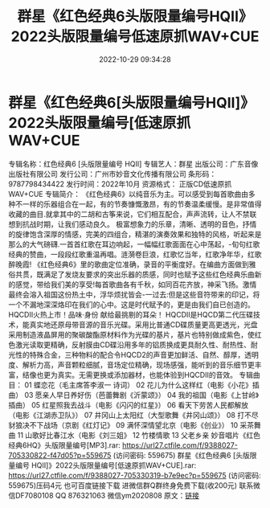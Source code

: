 ﻿---
title: 群星《红色经典6头版限量编号HQII》2022头版限量编号低速原抓WAV+CUE
date: 2022-10-29 09:34:28
categories: 新碟专辑、稀有等精品
tags: 华语中文
---
# 群星《红色经典6[头版限量编号HQII]》2022头版限量编号[低速原抓WAV+CUE

专辑名称：红色经典6 [头版限量编号 HQII]
专辑艺人：群星
出版公司：广东音像出版社有限公司
发行公司：广州市妙音文化传播有限公司
条形码：9787798434422
发行时间：2022年10月
资源格式： 正版CD低速原抓WAV+CUE
专辑简介：
《红色经典6》以纯音乐为主。可以感受到每首歌曲由多种不一样的乐器组合在一起，有的节奏慷慨激昂，有的节奏温柔缓慢。是非常值得收藏的曲目.就拿其中的二胡和古筝来说，它们相互配合，声声流转，让人不禁联想到抗战时期，让我们感动良久。
极富想象力的乐章，清晰、透明的音色，抒情的旋律饱含深厚的情感，完美的四组合，精湛的演奏效果和独特的风格，听起来是那么的大气磅礴.一首首红歌在耳边响起，一幅幅红歌面面在心中荡起，-旬句红歌经典的赞曲，一段段红歌重温再唱。涟漪卷巨浪，红歌忆当年，红歌净年华，红歌醉晚霞!
《红色经典6》里的歌曲定位准确，录音的平衡度好。在编曲方面做到雅俗共贯，既满足了发烧友要求的突出乐器的质感，同时也赋予这些红色经典乐曲新的感觉，带给我们美的享受!每首歌曲各有千秋，如同百花齐放，神采飞扬。激情最终会溶入祖国这份热土中，浮华烦扰皆会-一过去:但是这些音符带来的印记，将一个不漏地深深烙印在我们的心中。这是时代赋予的，更是由我们自已创造的。
HQCDII火热上市！品味·身份 献给最挑剔的耳朵！
HQCDII是HQCD第二代压碟技术，能真实地还原母带音源的音乐光碟。采用比普通CD碟质量更高更透光，光盘采用制造液晶屏用的聚碳酸酯原材料作为光碟的基片，基片也特别做成紫色，使红色激光读取更精确，反射膜由CD碟沿用多年的铝质换成更具耐久性、耐热性、耐光性的特殊合金，三种物料的配合令HQCD2的声音更加鲜活、自然、醇厚，透明度、解析力高，声音颗粒细腻，音场定位精确，现场感强，能听到的音乐细节更丰富，结像也更为真实。无需更换或添加器材，也能体验到HQCDII的音效。
专辑曲目：
01 蝶恋花（毛主席答李淑一 诗词）
02 花儿为什么这样红（电影《小花》插曲）
03 愿亲人早日养好伤（芭蕾舞剧《沂蒙颂》）
04 我的祖国（电影《上甘岭》插曲）
05 红星照我去战斗（电影《闪闪的红星》）
06 看天下劳苦人民都解放（电影《江湖赤卫队》）
07 井冈山上太阳红（大型歌舞《井冈山颂》）
08 打不尽豺狼决不下战场（京剧《红灯记》
09 满怀深情望北京（电影《创业》）
10 采茶舞曲
11 山歌好比春江水（电影《刘三姐》
12 竹楼情歌
13 父老乡亲
妙音唱片《红色经典6HQ》头版限量编号[MP3].rar: https://url27.ctfile.com/f/9388027-705330822-f47d05?p=559675
(访问密码: 559675)
群星《红色经典6 [头版限量编号 HQII]》2022头版限量编号[低速原抓WAV+CUE].rar: https://url27.ctfile.com/f/9388027-705330319-b7e9ec?p=559675
(访问密码: 559675)压码4元
也可百度链接下载
进微信群Q群终身免费下载(收200元)
联系微信DF7080108 QQ 876321063
微信ym2020808
原文：[链接](https://blog.sina.com.cn/s/blog_1647c7e760103101j.html)